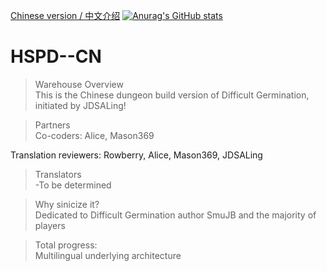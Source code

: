 [Chinese version / 中文介绍](README-CN.md)
[![Anurag's GitHub stats](https://github-readme-stats.vercel.app/apiLingASDJanuraghazra)](https://github.com/anuraghazra/github-readme-stats)  
# HSPD--CN  
>Warehouse Overview  
This is the Chinese dungeon build version of Difficult Germination, initiated by JDSALing!  

>Partners  
Co-coders: Alice, Mason369  

Translation reviewers: Rowberry, Alice, Mason369, JDSALing  

>Translators  
-To be determined  

>Why sinicize it?  
Dedicated to Difficult Germination author SmuJB and the majority of players  

>Total progress:  
Multilingual underlying architecture

